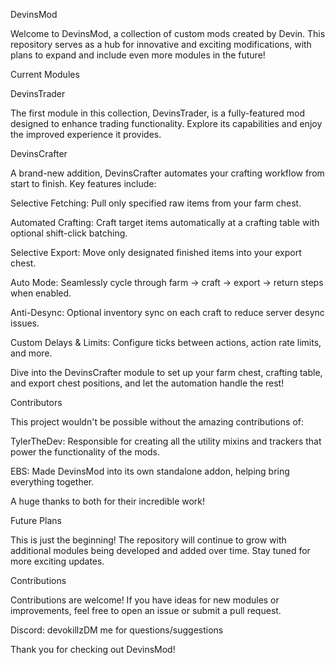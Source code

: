 DevinsMod

Welcome to DevinsMod, a collection of custom mods created by Devin. This repository serves as a hub for innovative and exciting modifications, with plans to expand and include even more modules in the future!

Current Modules

DevinsTrader

The first module in this collection, DevinsTrader, is a fully-featured mod designed to enhance trading functionality. Explore its capabilities and enjoy the improved experience it provides.

DevinsCrafter

A brand-new addition, DevinsCrafter automates your crafting workflow from start to finish. Key features include:

Selective Fetching: Pull only specified raw items from your farm chest.

Automated Crafting: Craft target items automatically at a crafting table with optional shift-click batching.

Selective Export: Move only designated finished items into your export chest.

Auto Mode: Seamlessly cycle through farm → craft → export → return steps when enabled.

Anti-Desync: Optional inventory sync on each craft to reduce server desync issues.

Custom Delays & Limits: Configure ticks between actions, action rate limits, and more.

Dive into the DevinsCrafter module to set up your farm chest, crafting table, and export chest positions, and let the automation handle the rest!

Contributors

This project wouldn't be possible without the amazing contributions of:

TylerTheDev: Responsible for creating all the utility mixins and trackers that power the functionality of the mods.

EBS: Made DevinsMod into its own standalone addon, helping bring everything together.

A huge thanks to both for their incredible work!

Future Plans

This is just the beginning! The repository will continue to grow with additional modules being developed and added over time. Stay tuned for more exciting updates.

Contributions

Contributions are welcome! If you have ideas for new modules or improvements, feel free to open an issue or submit a pull request.

Discord: devokillzDM me for questions/suggestions

Thank you for checking out DevinsMod!
